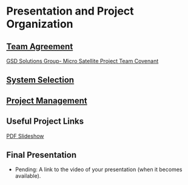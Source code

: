 # Presentation and Project Organization


## [Team Agreement](https://drive.google.com/file/d/1gRRIiz2kUSz3m5TboxeRd42-v00Urnd3/view)

[GSD Solutions Group- Micro Satellite Project Team Covenant](https://github.com/GSD-Solutions-Group/ShadowDocs/blob/main/ops-201d8%20Team5%20System%20Selection%20(1).pdf)

## [System Selection](https://drive.google.com/file/d/1_P2m80VuHUWgRKf4L92oYN7hUW0nRiQa/view?usp=sharing)
## [Project Management](https://github.com/orgs/GSD-Solutions-Group/projects/1)



## Useful Project Links

 [PDF Slideshow](https://docs.google.com/presentation/d/1gVc_nkra82Bn7EO7U6zKsh6Fq2kVNyzXFyEvqVO5NTo/edit?usp=sharing)

## Final Presentation

 * Pending: A link to the video of your presentation (when it becomes available).
 
